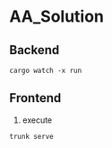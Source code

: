 # AA_Solution

## Backend
```
cargo watch -x run
```


## Frontend

1. execute

```
trunk serve

``` 


